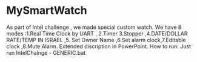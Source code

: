 # MySmartWatch
As part of Intel challenge , we made special custom watch. We have 8 modes :1.Real Time Clock by UART , 2.Timer 3.Stopper ,4.DATE/DOLLAR RATE/TEMP IN ISRAEL ,5. Set Owner Name ,6.Set alarm clock,7.Editable clock ,8.Mute Alarm.
Extended discription in PowerPoint.
How to run: 
Just run IntelChalnge - GENERIC.bat 
